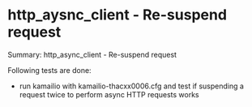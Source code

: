 # http_aysnc_client - Re-suspend request #

Summary: http_async_client - Re-suspend request

Following tests are done:

  * run kamailio with kamailio-thacxx0006.cfg and test if suspending a request twice to perform async HTTP requests works

